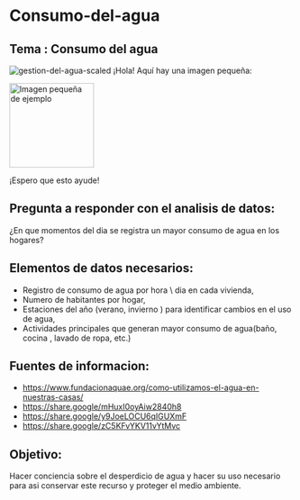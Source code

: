 # Consumo-del-agua

## Tema : Consumo del agua
![gestion-del-agua-scaled](https://github.com/user-attachments/assets/90b23203-59a8-4850-b841-b65272f7af4d)
¡Hola! Aquí hay una imagen pequeña:

<img src="https://github.com/imagen.png" width="150" alt="Imagen pequeña de ejemplo">

¡Espero que esto ayude! 
## Pregunta a responder con el analisis de datos:
¿En que momentos del dia se registra un mayor consumo de agua en los hogares?

## Elementos de datos necesarios:

- Registro de consumo de agua por hora \ dia en cada vivienda,
- Numero de habitantes por hogar, 
- Estaciones del año  (verano, invierno ) para identificar cambios en el uso de agua,
- Actividades principales que generan mayor consumo de agua(baño, cocina , lavado de ropa, etc.)

## Fuentes de informacion:
- https://www.fundacionaquae.org/como-utilizamos-el-agua-en-nuestras-casas/
- https://share.google/mHuxI0oyAiw2840h8
- https://share.google/y9JoeLOCU6qIGUXmF
- https://share.google/zC5KFvYKV11vYtMvc

## Objetivo:

Hacer conciencia sobre el desperdicio de agua y hacer su uso necesario para asi conservar este recurso y proteger el medio ambiente.
